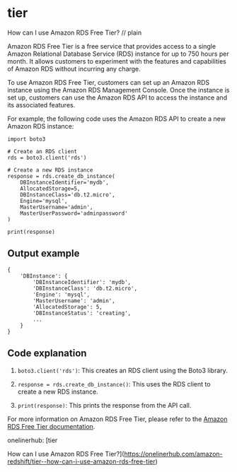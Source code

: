 # tier

How can I use Amazon RDS Free Tier?
// plain

Amazon RDS Free Tier is a free service that provides access to a single Amazon Relational Database Service (RDS) instance for up to 750 hours per month. It allows customers to experiment with the features and capabilities of Amazon RDS without incurring any charge.

To use Amazon RDS Free Tier, customers can set up an Amazon RDS instance using the Amazon RDS Management Console. Once the instance is set up, customers can use the Amazon RDS API to access the instance and its associated features.

For example, the following code uses the Amazon RDS API to create a new Amazon RDS instance:

```
import boto3

# Create an RDS client
rds = boto3.client('rds')

# Create a new RDS instance
response = rds.create_db_instance(
    DBInstanceIdentifier='mydb',
    AllocatedStorage=5,
    DBInstanceClass='db.t2.micro',
    Engine='mysql',
    MasterUsername='admin',
    MasterUserPassword='adminpassword'
)

print(response)
```

## Output example

```
{
    'DBInstance': {
        'DBInstanceIdentifier': 'mydb',
        'DBInstanceClass': 'db.t2.micro',
        'Engine': 'mysql',
        'MasterUsername': 'admin',
        'AllocatedStorage': 5,
        'DBInstanceStatus': 'creating',
        ...
    }
}
```

## Code explanation


1. `boto3.client('rds')`: This creates an RDS client using the Boto3 library.

2. `response = rds.create_db_instance()`: This uses the RDS client to create a new RDS instance.

3. `print(response)`: This prints the response from the API call.

For more information on Amazon RDS Free Tier, please refer to the [Amazon RDS Free Tier documentation](https://aws.amazon.com/rds/free/).

onelinerhub: [tier

How can I use Amazon RDS Free Tier?](https://onelinerhub.com/amazon-redshift/tier--how-can-i-use-amazon-rds-free-tier)